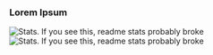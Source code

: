 ### Lorem Ipsum

![Stats. If you see this, readme stats probably broke](https://github-readme-stats.vercel.app/api?username=unknownguy2002&theme=onedark&count_private=true&include_all_commits=true)
![Stats. If you see this, readme stats probably broke](https://github-readme-stats.vercel.app/api/top-langs/?username=unknownguy2002&layout=compact&theme=onedark)

